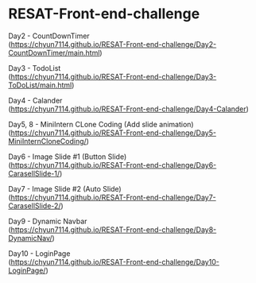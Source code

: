 # RESAT-Front-end-challenge
Day2 - CountDownTimer <br>
(https://chyun7114.github.io/RESAT-Front-end-challenge/Day2-CountDownTimer/main.html)

Day3 - TodoList<br>
(https://chyun7114.github.io/RESAT-Front-end-challenge/Day3-ToDoList/main.html)

Day4 - Calander<br>
(https://chyun7114.github.io/RESAT-Front-end-challenge/Day4-Calander)

Day5, 8 - MiniIntern CLone Coding (Add slide animation)<br>
(https://chyun7114.github.io/RESAT-Front-end-challenge/Day5-MiniInternCloneCoding/)

Day6 - Image Slide #1 (Button Slide)<br>
(https://chyun7114.github.io/RESAT-Front-end-challenge/Day6-CarasellSlide-1/)

Day7 - Image Slide #2 (Auto Slide)<br>
(https://chyun7114.github.io/RESAT-Front-end-challenge/Day7-CarasellSlide-2/)

Day9 - Dynamic Navbar<br>
(https://chyun7114.github.io/RESAT-Front-end-challenge/Day8-DynamicNav/)

Day10 - LoginPage<br>
(https://chyun7114.github.io/RESAT-Front-end-challenge/Day10-LoginPage/)
